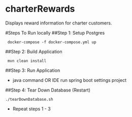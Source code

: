 # charterRewards
Displays reward information for charter customers.

#Steps To Run locally
##Step 1: Setup Postgres
```
 docker-compose -f docker-compose.yml up
```

##Step 2: Build Application
```
 mvn clean install
```

##Step 3: Run Application
- java command OR IDE run spring boot settings project

##Step 4: Tear Down Database (Restart)
```
./tearDownDatabase.sh
```
- Repeat steps 1 - 3
